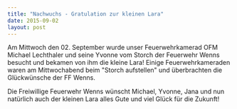 ```yaml
---
title: "Nachwuchs - Gratulation zur kleinen Lara"
date: 2015-09-02
layout: post
---
```


Am Mittwoch den 02. September wurde unser Feuerwehrkamerad OFM Michael Lechthaler und seine Yvonne vom Storch der Feuerwehr Wenns besucht und bekamen von ihm die kleine Lara! Einige Feuerwehrkameraden waren am Mittwochabend beim "Storch aufstellen" und überbrachten die Glückwünsche der FF Wenns.

Die Freiwillige Feuerwehr Wenns wünscht Michael, Yvonne, Jana und nun natürlich auch der kleinen Lara alles Gute und viel Glück für die Zukunft!